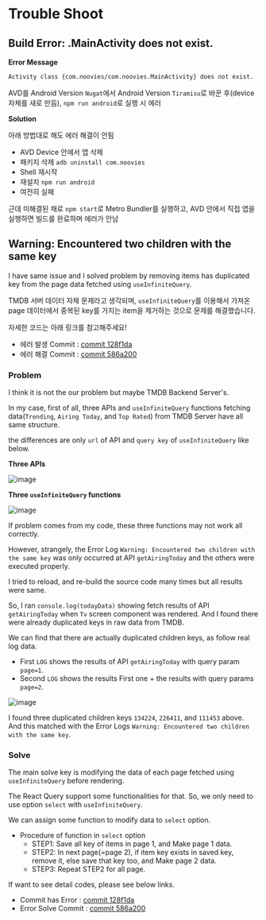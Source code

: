 # Trouble Shoot

## Build Error: .MainActivity does not exist.

**Error Message**

```bash
Activity class {com.noovies/com.noovies.MainActivity} does not exist.
```

AVD를 Android Version `Nugat`에서 Android Version `Tiramisu`로 바꾼 후(device 자체를 새로 만듬),
`npm run android`로 실행 시 에러

**Solution**

아래 방법대로 해도 에러 해결이 안됨

- AVD Device 안에서 앱 삭제
- 패키지 삭제
  `adb uninstall com.noovies`
- Shell 재시작
- 재설치
  `npm run android`
- 여전히 실패

근데 미해결된 채로 `npm start`로 Metro Bundler를 실행하고, AVD 안에서 직접 앱을 실행하면 빌드를 완료하며 에러가 안남

## Warning: Encountered two children with the same key

I have same issue and I solved problem by removing items has duplicated key from the page data fetched using `useInfiniteQuery`.

TMDB 서버 데이터 자체 문제라고 생각되며, `useInfiniteQuery`를 이용해서 가져온 page 데이터에서 중복된 key를 가지는 item을 제거하는 것으로 문제를 해결했습니다.

자세한 코드는 아래 링크를 참고해주세요!

- 에러 발생 Commit : [commit 128f1da](https://github.com/seungwubaek/RN-Tutorial-Noovies/commit/128f1dacfc14ec03f232b9ac28b45093accbe97b)
- 에러 해결 Commit : [commit 586a200](https://github.com/seungwubaek/RN-Tutorial-Noovies/commit/586a20062505ab2f3a33d08e050403a4f3c7314d)

### Problem

I think it is not the our problem but maybe TMDB Backend Server's.

In my case, first of all, three APIs and `useInfiniteQuery` functions fetching data(`Trending`, `Airing Today`, and `Top Rated`) from TMDB Server have all same structure.

the differences are only `url` of API and `query key` of `useInfiniteQuery` like below.

**Three APIs**

![image](https://github.com/seungwubaek/RN-Tutorial-Noovies/assets/22609242/5afd0524-fc1b-43b5-8661-57c351289bce)

**Three `useInfiniteQuery` functions**

![image](https://github.com/seungwubaek/RN-Tutorial-Noovies/assets/22609242/188f18c5-fb39-4aa5-afb8-f56a340f61e7)

If problem comes from my code, these three functions may not work all correctly.

However, strangely, the Error Log `Warning: Encountered two children with the same key` was only occurred at API `getAiringToday` and the others were executed properly.

I tried to reload, and re-build the source code many times but all results were same.

So, I ran `console.log(todayData)` showing fetch results of API `getAiringToday` when `Tv` screen component was rendered. And I found there were already duplicated keys in raw data from TMDB.

We can find that there are actually duplicated children keys, as follow real log data.

- First `LOG` shows the results of API `getAiringToday` with query param `page=1`.
- Second `LOG` shows the results First one + the results with query params `page=2`.

![image](https://github.com/seungwubaek/RN-Tutorial-Noovies/assets/22609242/61600e98-c031-42bb-ba3c-32d080ef188e)

I found three duplicated children keys `134224`, `226411`, and `111453` above.
And this matched with the Error Logs `Warning: Encountered two children with the same key`.

### Solve

The main solve key is modifying the data of each page fetched using `useInfiniteQuery` before rendering.

The React Query support some functionalities for that. So, we only need to use option `select` with `useInfiniteQuery`.

We can assign some function to modify data to `select` option.

- Procedure of function in `select` option
  - STEP1: Save all key of items in page 1, and Make page 1 data.
  - STEP2: In next page(=page 2), if item key exists in saved key, remove it, else save that key too, and Make page 2 data.
  - STEP3: Repeat STEP2 for all page.

If want to see detail codes, please see below links.

- Commit has Error : [commit 128f1da](https://github.com/seungwubaek/RN-Tutorial-Noovies/commit/128f1dacfc14ec03f232b9ac28b45093accbe97b)
- Error Solve Commit : [commit 586a200](https://github.com/seungwubaek/RN-Tutorial-Noovies/commit/586a20062505ab2f3a33d08e050403a4f3c7314d)
